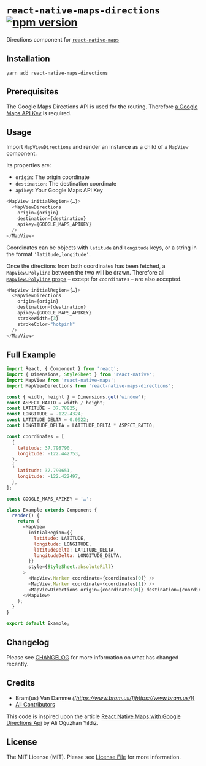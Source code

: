 # `react-native-maps-directions` [![npm version](https://img.shields.io/npm/v/react-native-maps-directions.svg?style=flat)](https://www.npmjs.com/package/react-native-maps-directions)

Directions component for [`react-native-maps`](https://github.com/airbnb/react-native-maps/)

## Installation

```
yarn add react-native-maps-directions
```

## Prerequisites

The Google Maps Directions API is used for the routing. Therefore [a Google Maps API Key](https://developers.google.com/maps/documentation/directions/get-api-key) is required.

## Usage

Import `MapViewDirections` and render an instance as a child of a `MapView` component.

Its properties are:

- `origin`: The origin coordinate
- `destination`: The destination coordinate
- `apikey`: Your Google Maps API Key

```js
<MapView initialRegion={…}>
  <MapViewDirections
    origin={origin}
    destination={destination}
    apikey={GOOGLE_MAPS_APIKEY}
  />
</MapView>
```

Coordinates can be objects with `latitude` and `longitude` keys, or a string in the format `'latitude,longitude'`.

Once the directions from both coordinates has been fetched, a `MapView.Polyline` between the two will be drawn. Therefore all [`MapView.Polyline` props](https://github.com/airbnb/react-native-maps/blob/master/docs/polyline.md#props) – except for `coordinates` – are also accepted.

```js
<MapView initialRegion={…}>
  <MapViewDirections
    origin={origin}
    destination={destination}
    apikey={GOOGLE_MAPS_APIKEY}
    strokeWidth={3}
    strokeColor="hotpink"
  />
</MapView>
```

## Full Example

```js
import React, { Component } from 'react';
import { Dimensions, StyleSheet } from 'react-native';
import MapView from 'react-native-maps';
import MapViewDirections from 'react-native-maps-directions';

const { width, height } = Dimensions.get('window');
const ASPECT_RATIO = width / height;
const LATITUDE = 37.78825;
const LONGITUDE = -122.4324;
const LATITUDE_DELTA = 0.0922;
const LONGITUDE_DELTA = LATITUDE_DELTA * ASPECT_RATIO;

const coordinates = [
  {
    latitude: 37.798790,
    longitude: -122.442753,
  },
  {
    latitude: 37.790651,
    longitude: -122.422497,
  },
];

const GOOGLE_MAPS_APIKEY = '…';

class Example extends Component {
  render() {
    return (
      <MapView
        initialRegion={{
          latitude: LATITUDE,
          longitude: LONGITUDE,
          latitudeDelta: LATITUDE_DELTA,
          longitudeDelta: LONGITUDE_DELTA,
        }}
        style={StyleSheet.absoluteFill}
      >
        <MapView.Marker coordinate={coordinates[0]} />
        <MapView.Marker coordinate={coordinates[1]} />
        <MapViewDirections origin={coordinates[0]} destination={coordinates[1]} apikey={GOOGLE_MAPS_APIKEY} strokeWidth={3} strokeColor="hotpink" />
      </MapView>
    );
  }
}

export default Example;
```

## Changelog

Please see [CHANGELOG](CHANGELOG.md) for more information on what has changed recently.

## Credits

- Bram(us) Van Damme <em>([https://www.bram.us/](https://www.bram.us/))</em>
- [All Contributors](../../contributors)

This code is inspired upon the article [React Native Maps with Google Directions Api](https://medium.com/@ali_oguzhan/react-native-maps-with-google-directions-api-bc716ed7a366) by Ali Oğuzhan Yıldız.

## License

The MIT License (MIT). Please see [License File](LICENSE.md) for more information.
